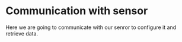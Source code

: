 # Communication with sensor
Here we are going to communicate with our senror to configure it 
and retrieve data.


